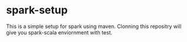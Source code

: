 # spark-setup
This is a simple setup for spark using maven.
Clonning this repositry will give you spark-scala enviornment with test.
